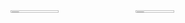 <p align="center">
  <div style="display: flex; flex-direction: row;">
    <div style="flex: 1;">
      <img width="39%" src="https://github-readme-stats.vercel.app/api?username=justincdavis&count_private=true&show_icons=true&include_all_commits=false&hide_border=true&hide_title=true" />
      <img width="35%" src="https://github-readme-streak-stats.herokuapp.com/?user=justincdavis&hide_border=true" />
    </div>
<!--     <div style="flex: 1; display: flex; align-items: center;">
      <img style="width: 35%; height: auto;" src="https://github-readme-stats.vercel.app/api/top-langs/?username=justincdavis&hide=php" />
    </div> -->
  </div>
</p>
